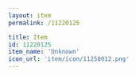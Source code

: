```yaml
---
layout: item
permalink: /11220125

title: Item
id: 11220125
item_name: 'Unknown'
icon_url: 'item/icon/11250012.png'
---
```

